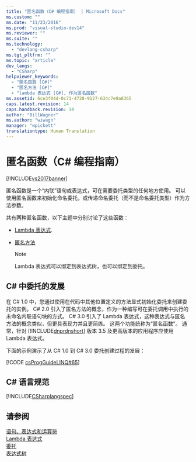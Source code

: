 ```yaml
---
title: "匿名函数（C# 编程指南） | Microsoft Docs"
ms.custom: ""
ms.date: "11/23/2016"
ms.prod: "visual-studio-dev14"
ms.reviewer: ""
ms.suite: ""
ms.technology: 
  - "devlang-csharp"
ms.tgt_pltfrm: ""
ms.topic: "article"
dev_langs: 
  - "CSharp"
helpviewer_keywords: 
  - "匿名函数 [C#]"
  - "匿名方法 [C#]"
  - "lambda 表达式 [C#], 作为匿名函数"
ms.assetid: 6ce3f04d-0c71-4728-9127-634c7e9a8365
caps.latest.revision: 14
caps.handback.revision: 14
author: "BillWagner"
ms.author: "wiwagn"
manager: "wpickett"
translationtype: Human Translation
---
```

# 匿名函数（C# 编程指南）
[!INCLUDE[vs2017banner](../../../csharp/includes/vs2017banner.md)]

匿名函数是一个“内联”语句或表达式，可在需要委托类型的任何地方使用。  可以使用匿名函数来初始化命名委托，或传递命名委托（而不是命名委托类型）作为方法参数。  
  
 共有两种匿名函数，以下主题中分别讨论了这些函数：  
  
-   [Lambda 表达式](../../../csharp/programming-guide/statements-expressions-operators/lambda-expressions.md).  
  
-   [匿名方法](../../../csharp/programming-guide/statements-expressions-operators/anonymous-methods.md)  
  
    > [!NOTE]
    >  Lambda 表达式可以绑定到表达式树，也可以绑定到委托。  
  
## C\# 中委托的发展  
 在 C\# 1.0 中，您通过使用在代码中其他位置定义的方法显式初始化委托来创建委托的实例。  C\# 2.0 引入了匿名方法的概念，作为一种编写可在委托调用中执行的未命名内联语句块的方式。  C\# 3.0 引入了 Lambda 表达式，这种表达式与匿名方法的概念类似，但更具表现力并且更简练。  这两个功能统称为“匿名函数”。  通常，针对 [!INCLUDE[dnprdnshort](../../../csharp/getting-started/includes/dnprdnshort_md.md)] 版本 3.5 及更高版本的应用程序应使用 Lambda 表达式。  
  
 下面的示例演示了从 C\# 1.0 到 C\# 3.0 委托创建过程的发展：  
  
 [!CODE [csProgGuideLINQ#65](../CodeSnippet/VS_Snippets_VBCSharp/csProgGuideLINQ#65)]  
  
## C\# 语言规范  
 [!INCLUDE[CSharplangspec](../../../csharp/language-reference/keywords/includes/csharplangspec_md.md)]  
  
## 请参阅  
 [语句、表达式和运算符](../../../csharp/programming-guide/statements-expressions-operators/index.md)   
 [Lambda 表达式](../../../csharp/programming-guide/statements-expressions-operators/lambda-expressions.md)   
 [委托](../../../csharp/programming-guide/delegates/index.md)   
 [表达式树](../Topic/Expression%20Trees%20\(C%23%20and%20Visual%20Basic\).md)